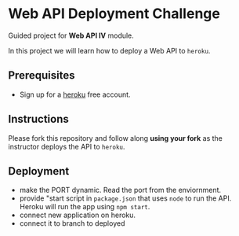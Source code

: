 # Web API Deployment Challenge

Guided project for **Web API IV** module.

In this project we will learn how to deploy a Web API to `heroku`.

## Prerequisites

- Sign up for a [heroku](https://www.heroku.com/) free account.

## Instructions

Please fork this repository and follow along **using your fork** as the instructor deploys the API to `heroku`.

## Deployment
- make the PORT dynamic. Read the port from the enviornment.
- provide "start script in `package.json` that uses `node` to run the API. Heroku will run the app using `npm start`.
- connect new application on heroku.
- connect it to branch to deployed
